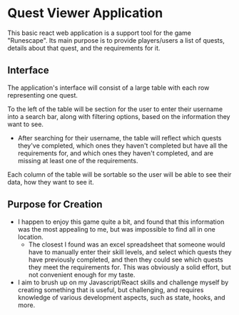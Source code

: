 # Quest Viewer Application
This basic react web application is a support tool for the game "Runescape". Its main purpose is to provide players/users a list of quests, details about that quest, and the requirements for it.

## Interface
The application's interface will consist of a large table with each row representing one quest.

To the left of the table will be section for the user to enter their username into a search bar, along with filtering options, based on the information they want to see.
- After searching for their username, the table will reflect which quests they've completed, which ones they haven't completed but have all the requirements for, and which ones they haven't completed, and are missing at least one of the requirements.

Each column of the table will be sortable so the user will be able to see their data, how they want to see it.

## Purpose for Creation
- I happen to enjoy this game quite a bit, and found that this information was the most appealing to me, but was impossible to find all in one location.
  - The closest I found was an excel spreadsheet that someone would have to manually enter their skill levels, and select which quests they have previously completed, and then they could see which quests they meet the requirements for. This was obviously a solid effort, but not convenient enough for my taste.
- I aim to brush up on my Javascript/React skills and challenge myself by creating something that is useful, but challenging, and requires knowledge of various development aspects, such as state, hooks, and more.